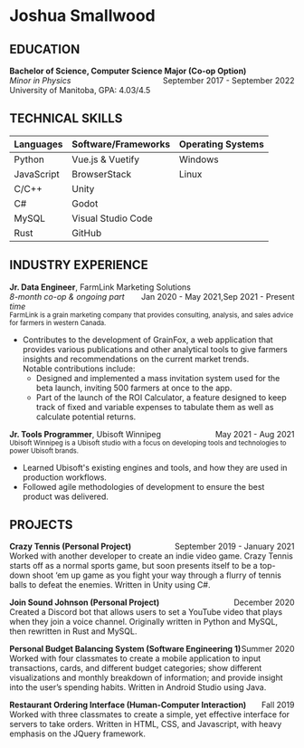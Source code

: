 # Joshua Smallwood

## EDUCATION
**Bachelor of Science, Computer Science Major (Co-op Option)**
<span style="float: right;">September 2017 - September 2022</span>  
*Minor in Physics*  
University of Manitoba, GPA: 4.03/4.5

## TECHNICAL SKILLS

| Languages  | Software/Frameworks | Operating Systems |
|:-----------|:--------------------|:------------------|
| Python     | Vue.js & Vuetify    | Windows           |
| JavaScript | BrowserStack        | Linux             |
| C/C++      | Unity               |                   |
| C#         | Godot               |                   |
| MySQL      | Visual Studio Code  |                   |
| Rust       | GitHub              |                   |

## INDUSTRY EXPERIENCE
**Jr. Data Engineer**, FarmLink Marketing Solutions
<span style="float: right;">Jan 2020 - May 2021,Sep 2021 - Present</span>  
*8-month co-op & ongoing part time*  
<small>FarmLink is a grain marketing company that provides consulting, analysis, and sales advice for farmers in western Canada.</small>
- Contributes to the development of GrainFox, a web application that provides various publications and other analytical tools to give farmers insights and recommendations on the current market trends.  
Notable contributions include:
  - Designed and implemented a mass invitation system used for the beta launch, inviting 500 farmers at once to the app.
  - Part of the launch of the ROI Calculator, a feature designed to keep track of fixed and variable expenses to tabulate them as well as calculate potential returns.

**Jr. Tools Programmer**, Ubisoft Winnipeg
<span style="float: right;">May 2021 - Aug 2021</span>  
<small>Ubisoft Winnipeg is a Ubisoft studio with a focus on developing tools and technologies to power Ubisoft brands.</small>
- Learned Ubisoft's existing engines and tools, and how they are used in production workflows.
- Followed agile methodologies of development to ensure the best product was delivered.

## PROJECTS
**Crazy Tennis (Personal Project)**	<span style="float: right;">September 2019 - January 2021</span>  
Worked with another developer to create an indie video game. Crazy Tennis starts off as a normal sports game, but soon presents itself to be a top-down shoot ‘em up game as you fight your way through a flurry of tennis balls to defeat the enemies. Written in Unity using C#.

**Join Sound Johnson (Personal Project)**	<span style="float: right;">December 2020</span>  
Created a Discord bot that allows users to set a YouTube video that plays when they join a voice channel. Originally written in Python and MySQL, then rewritten in Rust and MySQL.

**Personal Budget Balancing System (Software Engineering 1)**	<span style="float: right;">Summer 2020</span>  
Worked with four classmates to create a mobile application to input transactions, cards, and different budget categories; show different visualizations and monthly breakdown of information; and provide insight into the user’s spending habits. Written in Android Studio using Java.

**Restaurant Ordering Interface (Human-Computer Interaction)**	<span style="float: right;">Fall 2019</span>  
Worked with three classmates to create a simple, yet effective interface for servers to take orders. Written in HTML, CSS, and Javascript, with heavy emphasis on the JQuery framework.
